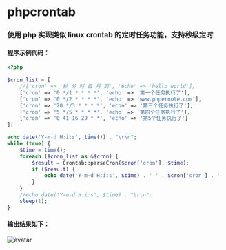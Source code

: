 # phpcrontab

### 使用 php 实现类似 linux crontab 的定时任务功能，支持秒级定时

#### 程序示例代码：

```php
<?php

$cron_list = [
    //['cron' => '秒 分 时 日 月 周', 'echo' => 'hello world'],
    ['cron' => '0 */1 * * * *', 'echo' => '第一个任务执行了'],
    ['cron' => '0 */2 * * * *', 'echo' => 'www.phpernote.com'],
    ['cron' => '20 */3 * * * *', 'echo' => '第三个任务执行了'],
    ['cron' => '5 */5 * * * *', 'echo' => '第四个任务执行了'],
    ['cron' => '0 41 16 29 * *', 'echo' => '第5个任务执行了']
];

echo date('Y-m-d H:i:s', time()) . "\r\n";
while (true) {
    $time = time();
    foreach ($cron_list as &$cron) {
        $result = Crontab::parseCron($cron['cron'], $time);
        if ($result) {
            echo date('Y-m-d H:i:s', $time) . ' ' . $cron['cron'] . ' ' . $cron['echo'] . "\r\n";
        }
    }
    //echo date('Y-m-d H:i:s', $time) . "\r\n";
    sleep(1);
}
```

#### 输出结果如下：<br />

![avatar](http://image.phpernote.com/phpcrontab.png)
